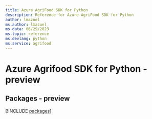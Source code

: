 ```yaml
---
title: Azure AgriFood SDK for Python
description: Reference for Azure AgriFood SDK for Python
author: lmazuel
ms.author: lmazuel
ms.data: 06/29/2023
ms.topic: reference
ms.devlang: python
ms.service: agrifood
---
```

# Azure Agrifood SDK for Python - preview
## Packages - preview
[!INCLUDE [packages](agrifood-index.md)]